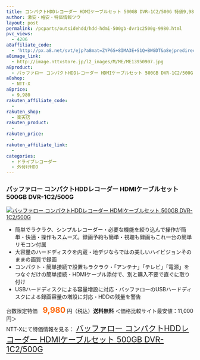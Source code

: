 ```yaml
---
title: コンパクトHDDレコーダー HDMIケーブルセット 500GB DVR-1C2/500G 特価9,980円！送料無料！
author: 激安・格安・特価情報ツウ
layout: post
permalink: /pcparts/outsidehdd/hdd-hdmi-500gb-dvr1c2500g-9980.html
pvc_views:
  - 4206
a8affiliate_code:
  - 'http://px.a8.net/svt/ejp?a8mat=ZYP6S+8IMA3E+S1Q+BWGDT&a8ejpredirect=http://nttxstore.jp/_II_ME13950907'
a8image_link:
  - http://image.nttxstore.jp/l2_images/M/ME/ME13950907.jpg
a8product:
  - バッファロー コンパクトHDDレコーダー HDMIケーブルセット 500GB DVR-1C2/500G
a8shop:
  - NTT-X
a8price:
  - 9,980
rakuten_affiliate_code:
  - 
rakuten_shop:
  - 楽天店
rakuten_product:
  - 
rakuten_price:
  - 
rakuten_affiliate_link:
  - 
categories:
  - ドライブレコーダー
  - 外付けHDD
---
```

### バッファロー コンパクトHDDレコーダー HDMIケーブルセット 500GB DVR-1C2/500G

<div class="img-bg2 img_L">
  <a title="バッファロー コンパクトHDDレコーダー HDMIケーブルセット 500GB DVR-1C2/500G" href="http://px.a8.net/svt/ejp?a8mat=ZYP6S+8IMA3E+S1Q+BWGDT&a8ejpredirect=http://nttxstore.jp/_II_ME13950907" target="_blank"><img src="http://i0.wp.com/image.nttxstore.jp/l2_images/M/ME/ME13950907.jpg?resize=120%2C120" border="0" alt="バッファロー コンパクトHDDレコーダー HDMIケーブルセット 500GB DVR-1C2/500G" style="border: 0pt none;" data-recalc-dims="1" /></a>
</div>

<!--more-->

  * 簡単でラクラク、シンプルレコーダー・必要な機能を絞り込んで操作が簡単・快適・操作もスムーズ。録画予約も簡単・視聴も録画もこれ一台の簡単リモコン付属
  * 大容量のハードディスクを内蔵・地デジならではの美しいハイビジョンそのままの画質で録画
  * コンパクト・簡単接続で設置もラクラク・「アンテナ」「テレビ」「電源」をつなぐだけの簡単接続・HDMIケーブル添付で、別と購入不要で直ぐに取り付け
  * USBハードディスクによる容量増設に対応・バッファローのUSBハードディスクによる録画容量の増設に対応・HDDの残量を警告

台数限定特価　<span style="color: #ff6600; font-size: 150%;"><strong>9,980</strong></span> 円（税込）**送料無料** ＜価格比較サイト最安値：11,000円＞  
NTT-Xにて特価情報を見る： <span style="font-size: 150%;"><a href="http://px.a8.net/svt/ejp?a8mat=ZYP6S+8IMA3E+S1Q+BWGDT&a8ejpredirect=http://nttxstore.jp/_II_ME13950907" target="_blank">バッファロー コンパクトHDDレコーダー HDMIケーブルセット 500GB DVR-1C2/500G</a></p>